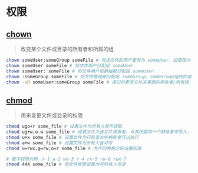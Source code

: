 # 权限

## [chown](https://man.linuxde.net/chown)

> 改变某个文件或目录的所有者和所属的组

```sh
chown someUser:someGroup someFile # 将该文件的用户更改为 someUser，组更改为 someGroup
chown someUser someFile # 将文件用户分配给 someUser
chown someUser: someFile # 将文件用户和群组都分配给 someUser
chown :someGroup someFile # 将文件群组都分配给 someGroup，someGroup组内的用户都可以操作 some_file 文件
chown -vR someUser:someGroup someFile # 递归的更改文件夹里面的所有者/所有组
```

## [chmod](http://man.linuxde.net/chmod)

> 用来变更文件或目录的权限

```sh
chmod ugo+r some_file # 设置文件为所有人皆可读取
chmod ug+w,o-w some_file # 设置文件为该文件拥有者，与其所属同一个群体者可写入，但其他以外的人则不可写入
chmod u+x some_file # 设置文件为只有该文件拥有者可以执行
chmod a+w some_file # 设置文件为所有人皆可写
chmod u=rwx,g=rw,o=r some_file # 为不同角色分别设置权限

# 数字权限对照：x-1 w-2 wx-3 r-4 rx-5 rw-6 rwx-7
chmod 444 some_file # 将文件权限设置为可所有人可读
```
